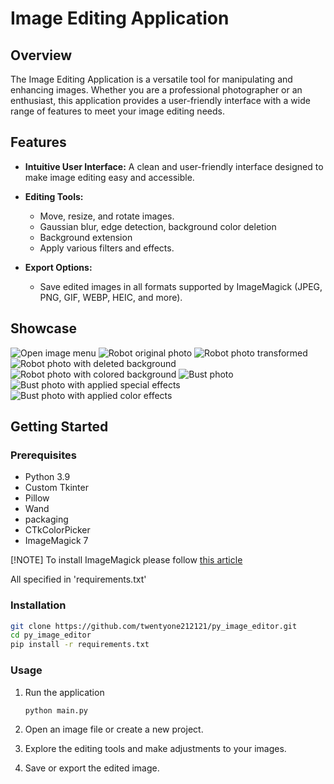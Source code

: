 # Image Editing Application

## Overview

The Image Editing Application is a versatile tool for manipulating and enhancing images. Whether you are a professional photographer or an enthusiast, this application provides a user-friendly interface with a wide range of features to meet your image editing needs.

## Features

- **Intuitive User Interface:** A clean and user-friendly interface designed to make image editing easy and accessible.

- **Editing Tools:**
  - Move, resize, and rotate images.
  - Gaussian blur, edge detection, background color deletion
  - Background extension
  - Apply various filters and effects.

- **Export Options:**
  - Save edited images in all formats supported by ImageMagick (JPEG, PNG, GIF, WEBP, HEIC, and more).

## Showcase
![Open image menu](examples/open_image.webp)
![Robot original photo](examples/robot.webp)
![Robot photo transformed](examples/transform.webp)
![Robot photo with deleted background](examples/color.webp)
![Robot photo with colored background](examples/background.webp)
![Bust photo](examples/bust.webp)
![Bust photo with applied special effects](examples/bust_fx.webp)
![Bust photo with applied color effects](examples/bust_color.webp)

## Getting Started

### Prerequisites

- Python 3.9
- Custom Tkinter
- Pillow
- Wand
- packaging
- CTkColorPicker
- ImageMagick 7

[!NOTE]
To install ImageMagick please follow [this article](https://docs.wand-py.org/en/0.6.13/guide/install.html#install-imagemagick-on-debian-ubuntu)

All specified in 'requirements.txt'

### Installation

   ```bash
   git clone https://github.com/twentyone212121/py_image_editor.git
   cd py_image_editor
   pip install -r requirements.txt
   ```
### Usage

1. Run the application
   ```bash
   python main.py
   ```
1. Open an image file or create a new project.

1. Explore the editing tools and make adjustments to your images.

1. Save or export the edited image.

